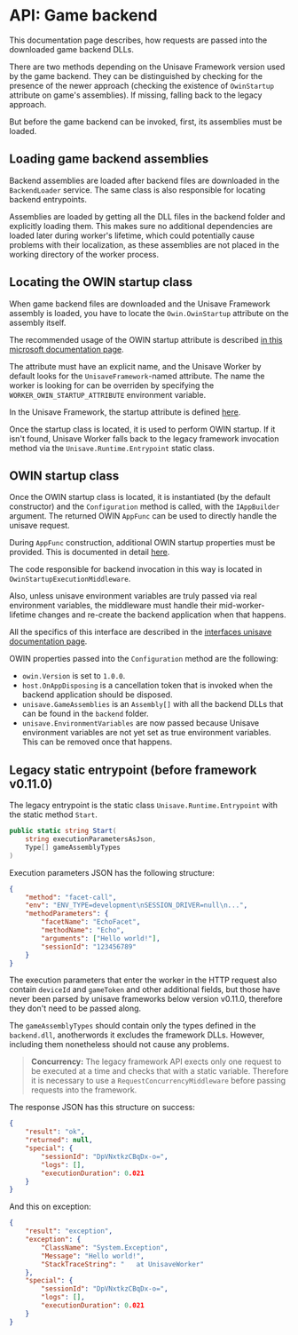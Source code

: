 # API: Game backend

This documentation page describes, how requests are passed into the downloaded game backend DLLs.

There are two methods depending on the Unisave Framework version used by the game backend. They can be distinguished by checking for the presence of the newer approach (checking the existence of `OwinStartup` attribute on game's assemblies). If missing, falling back to the legacy approach.

But before the game backend can be invoked, first, its assemblies must be loaded.


## Loading game backend assemblies

Backend assemblies are loaded after backend files are downloaded in the `BackendLoader` service. The same class is also responsible for locating backend entrypoints.

Assemblies are loaded by getting all the DLL files in the backend folder and explicitly loading them. This makes sure no additional dependencies are loaded later during worker's lifetime, which could potentially cause problems with their localization, as these assemblies are not placed in the working directory of the worker process.


## Locating the OWIN startup class

When game backend files are downloaded and the Unisave Framework assembly is loaded, you have to locate the `Owin.OwinStartup` attribute on the assembly itself.

The recommended usage of the OWIN startup attribute is described [in this microsoft documentation page](https://learn.microsoft.com/en-us/aspnet/aspnet/overview/owin-and-katana/owin-startup-class-detection).

The attribute must have an explicit name, and the Unisave Worker by default looks for the `UnisaveFramework`-named attribute. The name the worker is looking for can be overriden by specifying the `WORKER_OWIN_STARTUP_ATTRIBUTE` environment variable.

In the Unisave Framework, the startup attribute is defined [here](https://github.com/unisave-cloud/framework/blob/master/UnisaveFramework/FrameworkStartup.cs#L12).

Once the startup class is located, it is used to perform OWIN startup. If it isn't found, Unisave Worker falls back to the legacy framework invocation method via the `Unisave.Runtime.Entrypoint` static class.


## OWIN startup class

Once the OWIN startup class is located, it is instantiated (by the default constructor) and the `Configuration` method is called, with the `IAppBuilder` argument. The returned OWIN `AppFunc` can be used to directly handle the unisave request.

During `AppFunc` construction, additional OWIN startup properties must be provided. This is documented in detail [here](https://unisave.cloud/docs/interfaces#custom-properties).

The code responsible for backend invocation in this way is located in `OwinStartupExecutionMiddleware`.

Also, unless unisave environment variables are truly passed via real environment variables, the middleware must handle their mid-worker-lifetime changes and re-create the backend application when that happens.

All the specifics of this interface are described in the [interfaces unisave documentation page](https://unisave.cloud/docs/interfaces).

OWIN properties passed into the `Configuration` method are the following:

- `owin.Version` is set to `1.0.0`.
- `host.OnAppDisposing` is a cancellation token that is invoked when the backend application should be disposed.
- `unisave.GameAssemblies` is an `Assembly[]` with all the backend DLLs that can be found in the `backend` folder.
- `unisave.EnvironmentVariables` are now passed because Unisave environment variables are not yet set as true environment variables. This can be removed once that happens.


## Legacy static entrypoint (before framework v0.11.0)

The legacy entrypoint is the static class `Unisave.Runtime.Entrypoint` with the static method `Start`.

```cs
public static string Start(
    string executionParametersAsJson,
    Type[] gameAssemblyTypes
)
```

Execution parameters JSON has the following structure:

```json
{
    "method": "facet-call",
    "env": "ENV_TYPE=development\nSESSION_DRIVER=null\n...",
    "methodParameters": {
        "facetName": "EchoFacet",
        "methodName": "Echo",
        "arguments": ["Hello world!"],
        "sessionId": "123456789"
    }
}
```

The execution parameters that enter the worker in the HTTP request also contain `deviceId` and `gameToken` and other additional fields, but those have never been parsed by unisave frameworks below version v0.11.0, therefore they don't need to be passed along.

The `gameAssemblyTypes` should contain only the types defined in the `backend.dll`, anotherwords it excludes the framework DLLs. However, including them nonetheless should not cause any problems.

> **Concurrency:** The legacy framework API exects only one request to be executed at a time and checks that with a static variable. Therefore it is necessary to use a `RequestConcurrencyMiddleware` before passing requests into the framework.

The response JSON has this structure on success:

```json
{
    "result": "ok",
    "returned": null,
    "special": {
        "sessionId": "DpVNxtkzCBqDx-o=",
        "logs": [],
        "executionDuration": 0.021
    }
}
```

And this on exception:

```json
{
    "result": "exception",
    "exception": {
        "ClassName": "System.Exception",
        "Message": "Hello world!",
        "StackTraceString": "   at UnisaveWorker"
    },
    "special": {
        "sessionId": "DpVNxtkzCBqDx-o=",
        "logs": [],
        "executionDuration": 0.021
    }
}
```
